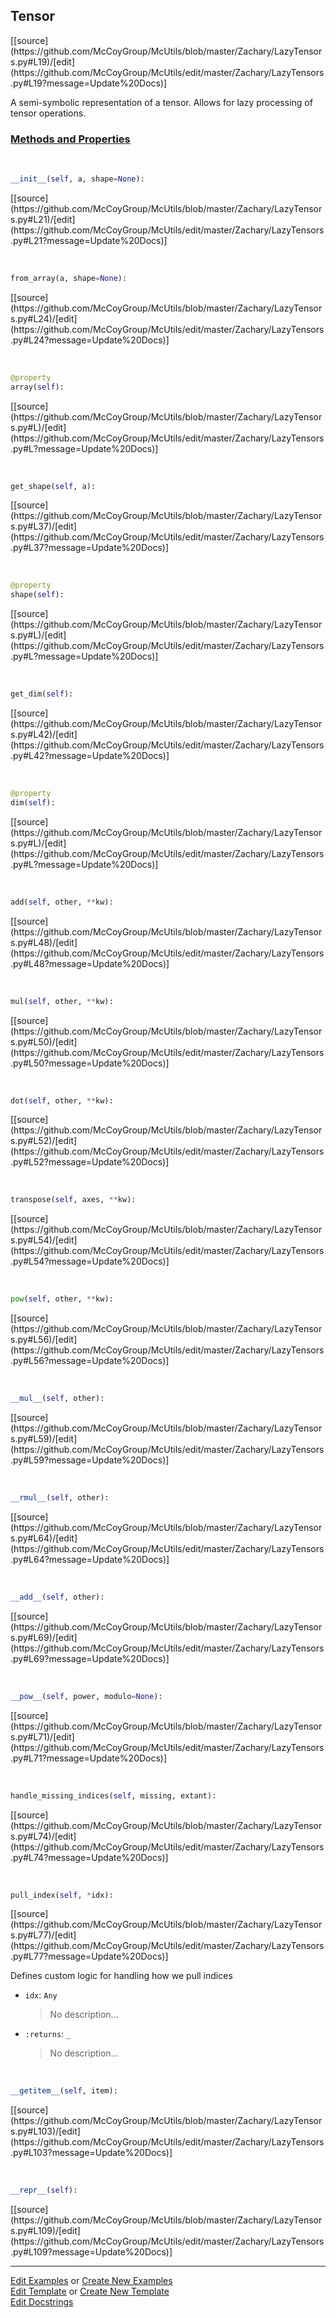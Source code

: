 ## <a id="McUtils.Zachary.LazyTensors.Tensor">Tensor</a> 
<div class="docs-source-link" markdown="1">
[[source](https://github.com/McCoyGroup/McUtils/blob/master/Zachary/LazyTensors.py#L19)/[edit](https://github.com/McCoyGroup/McUtils/edit/master/Zachary/LazyTensors.py#L19?message=Update%20Docs)]
</div>

A semi-symbolic representation of a tensor. Allows for lazy processing of tensor operations.

<div class="collapsible-section">
 <div class="collapsible-section collapsible-section-header" markdown="1">
 
### <a class="collapse-link" data-toggle="collapse" href="#methods">Methods and Properties</a> <a class="float-right" data-toggle="collapse" href="#methods"><i class="fa fa-chevron-down"></i></a>

 </div>
 <div class="collapsible-section collapsible-section-body collapse" id="methods" markdown="1">

<a id="McUtils.Zachary.LazyTensors.Tensor.__init__" class="docs-object-method">&nbsp;</a> 
```python
__init__(self, a, shape=None): 
```
<div class="docs-source-link" markdown="1">
[[source](https://github.com/McCoyGroup/McUtils/blob/master/Zachary/LazyTensors.py#L21)/[edit](https://github.com/McCoyGroup/McUtils/edit/master/Zachary/LazyTensors.py#L21?message=Update%20Docs)]
</div>

<a id="McUtils.Zachary.LazyTensors.Tensor.from_array" class="docs-object-method">&nbsp;</a> 
```python
from_array(a, shape=None): 
```
<div class="docs-source-link" markdown="1">
[[source](https://github.com/McCoyGroup/McUtils/blob/master/Zachary/LazyTensors.py#L24)/[edit](https://github.com/McCoyGroup/McUtils/edit/master/Zachary/LazyTensors.py#L24?message=Update%20Docs)]
</div>

<a id="McUtils.Zachary.LazyTensors.Tensor.array" class="docs-object-method">&nbsp;</a> 
```python
@property
array(self): 
```
<div class="docs-source-link" markdown="1">
[[source](https://github.com/McCoyGroup/McUtils/blob/master/Zachary/LazyTensors.py#L)/[edit](https://github.com/McCoyGroup/McUtils/edit/master/Zachary/LazyTensors.py#L?message=Update%20Docs)]
</div>

<a id="McUtils.Zachary.LazyTensors.Tensor.get_shape" class="docs-object-method">&nbsp;</a> 
```python
get_shape(self, a): 
```
<div class="docs-source-link" markdown="1">
[[source](https://github.com/McCoyGroup/McUtils/blob/master/Zachary/LazyTensors.py#L37)/[edit](https://github.com/McCoyGroup/McUtils/edit/master/Zachary/LazyTensors.py#L37?message=Update%20Docs)]
</div>

<a id="McUtils.Zachary.LazyTensors.Tensor.shape" class="docs-object-method">&nbsp;</a> 
```python
@property
shape(self): 
```
<div class="docs-source-link" markdown="1">
[[source](https://github.com/McCoyGroup/McUtils/blob/master/Zachary/LazyTensors.py#L)/[edit](https://github.com/McCoyGroup/McUtils/edit/master/Zachary/LazyTensors.py#L?message=Update%20Docs)]
</div>

<a id="McUtils.Zachary.LazyTensors.Tensor.get_dim" class="docs-object-method">&nbsp;</a> 
```python
get_dim(self): 
```
<div class="docs-source-link" markdown="1">
[[source](https://github.com/McCoyGroup/McUtils/blob/master/Zachary/LazyTensors.py#L42)/[edit](https://github.com/McCoyGroup/McUtils/edit/master/Zachary/LazyTensors.py#L42?message=Update%20Docs)]
</div>

<a id="McUtils.Zachary.LazyTensors.Tensor.dim" class="docs-object-method">&nbsp;</a> 
```python
@property
dim(self): 
```
<div class="docs-source-link" markdown="1">
[[source](https://github.com/McCoyGroup/McUtils/blob/master/Zachary/LazyTensors.py#L)/[edit](https://github.com/McCoyGroup/McUtils/edit/master/Zachary/LazyTensors.py#L?message=Update%20Docs)]
</div>

<a id="McUtils.Zachary.LazyTensors.Tensor.add" class="docs-object-method">&nbsp;</a> 
```python
add(self, other, **kw): 
```
<div class="docs-source-link" markdown="1">
[[source](https://github.com/McCoyGroup/McUtils/blob/master/Zachary/LazyTensors.py#L48)/[edit](https://github.com/McCoyGroup/McUtils/edit/master/Zachary/LazyTensors.py#L48?message=Update%20Docs)]
</div>

<a id="McUtils.Zachary.LazyTensors.Tensor.mul" class="docs-object-method">&nbsp;</a> 
```python
mul(self, other, **kw): 
```
<div class="docs-source-link" markdown="1">
[[source](https://github.com/McCoyGroup/McUtils/blob/master/Zachary/LazyTensors.py#L50)/[edit](https://github.com/McCoyGroup/McUtils/edit/master/Zachary/LazyTensors.py#L50?message=Update%20Docs)]
</div>

<a id="McUtils.Zachary.LazyTensors.Tensor.dot" class="docs-object-method">&nbsp;</a> 
```python
dot(self, other, **kw): 
```
<div class="docs-source-link" markdown="1">
[[source](https://github.com/McCoyGroup/McUtils/blob/master/Zachary/LazyTensors.py#L52)/[edit](https://github.com/McCoyGroup/McUtils/edit/master/Zachary/LazyTensors.py#L52?message=Update%20Docs)]
</div>

<a id="McUtils.Zachary.LazyTensors.Tensor.transpose" class="docs-object-method">&nbsp;</a> 
```python
transpose(self, axes, **kw): 
```
<div class="docs-source-link" markdown="1">
[[source](https://github.com/McCoyGroup/McUtils/blob/master/Zachary/LazyTensors.py#L54)/[edit](https://github.com/McCoyGroup/McUtils/edit/master/Zachary/LazyTensors.py#L54?message=Update%20Docs)]
</div>

<a id="McUtils.Zachary.LazyTensors.Tensor.pow" class="docs-object-method">&nbsp;</a> 
```python
pow(self, other, **kw): 
```
<div class="docs-source-link" markdown="1">
[[source](https://github.com/McCoyGroup/McUtils/blob/master/Zachary/LazyTensors.py#L56)/[edit](https://github.com/McCoyGroup/McUtils/edit/master/Zachary/LazyTensors.py#L56?message=Update%20Docs)]
</div>

<a id="McUtils.Zachary.LazyTensors.Tensor.__mul__" class="docs-object-method">&nbsp;</a> 
```python
__mul__(self, other): 
```
<div class="docs-source-link" markdown="1">
[[source](https://github.com/McCoyGroup/McUtils/blob/master/Zachary/LazyTensors.py#L59)/[edit](https://github.com/McCoyGroup/McUtils/edit/master/Zachary/LazyTensors.py#L59?message=Update%20Docs)]
</div>

<a id="McUtils.Zachary.LazyTensors.Tensor.__rmul__" class="docs-object-method">&nbsp;</a> 
```python
__rmul__(self, other): 
```
<div class="docs-source-link" markdown="1">
[[source](https://github.com/McCoyGroup/McUtils/blob/master/Zachary/LazyTensors.py#L64)/[edit](https://github.com/McCoyGroup/McUtils/edit/master/Zachary/LazyTensors.py#L64?message=Update%20Docs)]
</div>

<a id="McUtils.Zachary.LazyTensors.Tensor.__add__" class="docs-object-method">&nbsp;</a> 
```python
__add__(self, other): 
```
<div class="docs-source-link" markdown="1">
[[source](https://github.com/McCoyGroup/McUtils/blob/master/Zachary/LazyTensors.py#L69)/[edit](https://github.com/McCoyGroup/McUtils/edit/master/Zachary/LazyTensors.py#L69?message=Update%20Docs)]
</div>

<a id="McUtils.Zachary.LazyTensors.Tensor.__pow__" class="docs-object-method">&nbsp;</a> 
```python
__pow__(self, power, modulo=None): 
```
<div class="docs-source-link" markdown="1">
[[source](https://github.com/McCoyGroup/McUtils/blob/master/Zachary/LazyTensors.py#L71)/[edit](https://github.com/McCoyGroup/McUtils/edit/master/Zachary/LazyTensors.py#L71?message=Update%20Docs)]
</div>

<a id="McUtils.Zachary.LazyTensors.Tensor.handle_missing_indices" class="docs-object-method">&nbsp;</a> 
```python
handle_missing_indices(self, missing, extant): 
```
<div class="docs-source-link" markdown="1">
[[source](https://github.com/McCoyGroup/McUtils/blob/master/Zachary/LazyTensors.py#L74)/[edit](https://github.com/McCoyGroup/McUtils/edit/master/Zachary/LazyTensors.py#L74?message=Update%20Docs)]
</div>

<a id="McUtils.Zachary.LazyTensors.Tensor.pull_index" class="docs-object-method">&nbsp;</a> 
```python
pull_index(self, *idx): 
```
<div class="docs-source-link" markdown="1">
[[source](https://github.com/McCoyGroup/McUtils/blob/master/Zachary/LazyTensors.py#L77)/[edit](https://github.com/McCoyGroup/McUtils/edit/master/Zachary/LazyTensors.py#L77?message=Update%20Docs)]
</div>

Defines custom logic for handling how we pull indices
- `idx`: `Any`
    >No description...
- `:returns`: `_`
    >No description...

<a id="McUtils.Zachary.LazyTensors.Tensor.__getitem__" class="docs-object-method">&nbsp;</a> 
```python
__getitem__(self, item): 
```
<div class="docs-source-link" markdown="1">
[[source](https://github.com/McCoyGroup/McUtils/blob/master/Zachary/LazyTensors.py#L103)/[edit](https://github.com/McCoyGroup/McUtils/edit/master/Zachary/LazyTensors.py#L103?message=Update%20Docs)]
</div>

<a id="McUtils.Zachary.LazyTensors.Tensor.__repr__" class="docs-object-method">&nbsp;</a> 
```python
__repr__(self): 
```
<div class="docs-source-link" markdown="1">
[[source](https://github.com/McCoyGroup/McUtils/blob/master/Zachary/LazyTensors.py#L109)/[edit](https://github.com/McCoyGroup/McUtils/edit/master/Zachary/LazyTensors.py#L109?message=Update%20Docs)]
</div>

 </div>
</div>




___

[Edit Examples](https://github.com/McCoyGroup/McUtils/edit/gh-pages/ci/examples/McUtils/Zachary/LazyTensors/Tensor.md) or 
[Create New Examples](https://github.com/McCoyGroup/McUtils/new/gh-pages/?filename=ci/examples/McUtils/Zachary/LazyTensors/Tensor.md) <br/>
[Edit Template](https://github.com/McCoyGroup/McUtils/edit/gh-pages/ci/docs/McUtils/Zachary/LazyTensors/Tensor.md) or 
[Create New Template](https://github.com/McCoyGroup/McUtils/new/gh-pages/?filename=ci/docs/templates/McUtils/Zachary/LazyTensors/Tensor.md) <br/>
[Edit Docstrings](https://github.com/McCoyGroup/McUtils/edit/master/Zachary/LazyTensors.py#L19?message=Update%20Docs)